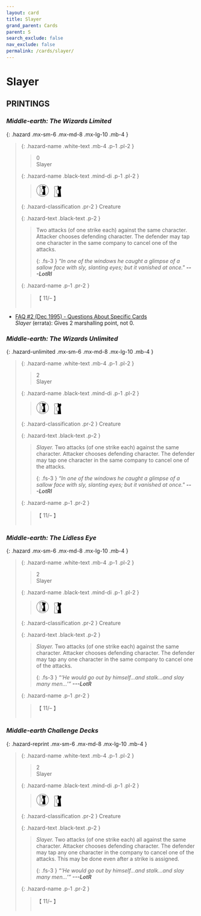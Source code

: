```yaml
---
layout: card
title: Slayer
grand_parent: Cards
parent: S
search_exclude: false
nav_exclude: false
permalink: /cards/slayer/
---
```


# Slayer


## PRINTINGS


### _Middle-earth: The Wizards Limited_

{: .hazard .mx-sm-6 .mx-md-8 .mx-lg-10 .mb-4 }
> {: .hazard-name .white-text .mb-4 .p-1 .pl-2 }
> > <div class="hazard-mp">0</div>
> > <div class="card-name">Slayer</div>
>
> {: .hazard-name .black-text .mind-di .p-1 .pl-2 }
> > ![](/assets/images/border-land.svg)&emsp;![](/assets/images/border-hold.svg)
>
> {: .hazard-classification .pr-2 }
> Creature
>
> {: .hazard-text .black-text .p-2 }
> > Two attacks (of one strike each) against the same character. Attacker chooses defending character. The defender may tap one character in the same company to cancel one of the attacks. 
> > 
> > {: .fs-3 } 
> > _“In one of the windows he caught a glimpse of a sallow face with sly, slanting eyes; but it vanished at once."_ ***---&#65279;LotRI*** 
>
> {: .hazard-name .p-1 .pr-2 }
> > <div class="card-shield">【 11/&ndash; 】</div>
> > <div class="card-corruption">&nbsp;</div>

 - [FAQ #2 (Dec 1995) - Questions About Specific Cards](/original/rulings/faq-2/#questions-about-specific-cards)<br>_Slayer_ (errata): Gives 2 marshalling point, not 0.

### _Middle-earth: The Wizards Unlimited_

{: .hazard-unlimited .mx-sm-6 .mx-md-8 .mx-lg-10 .mb-4 }
> {: .hazard-name .white-text .mb-4 .p-1 .pl-2 }
> > <div class="hazard-mp">2</div>
> > <div class="card-name">Slayer</div>
>
> {: .hazard-name .black-text .mind-di .p-1 .pl-2 }
> > ![](/assets/images/border-land.svg)&emsp;![](/assets/images/border-hold.svg)
>
> {: .hazard-classification .pr-2 }
> Creature
>
> {: .hazard-text .black-text .p-2 }
> > _Slayer._ Two attacks (of one strike each) against the same character. Attacker chooses defending character. The defender may tap one character in the same company to cancel one of the attacks. 
> > 
> > {: .fs-3 } 
> > _“In one of the windows he caught a glimpse of a sallow face with sly, slanting eyes; but it vanished at once."_ ***---&#65279;LotRI*** 
>
> {: .hazard-name .p-1 .pr-2 }
> > <div class="card-shield">【 11/&ndash; 】</div>
> > <div class="card-corruption-white">&nbsp;</div>

### _Middle-earth: The Lidless Eye_

{: .hazard .mx-sm-6 .mx-md-8 .mx-lg-10 .mb-4 }
> {: .hazard-name .white-text .mb-4 .p-1 .pl-2 }
> > <div class="hazard-mp">2</div>
> > <div class="card-name">Slayer</div>
>
> {: .hazard-name .black-text .mind-di .p-1 .pl-2 }
> > ![](/assets/images/border-land.svg)&emsp;![](/assets/images/border-hold.svg)
>
> {: .hazard-classification .pr-2 }
> Creature
>
> {: .hazard-text .black-text .p-2 }
> > _Slayer._ Two attacks (of one strike each) against the same character. Attacker chooses defending character. The defender may tap any one character in the same company to cancel one of the attacks. 
> > 
> > {: .fs-3 } 
> > _“‘He would go out by himself...and stalk...and slay many men...’”_ ***---&#65279;LotR*** 
>
> {: .hazard-name .p-1 .pr-2 }
> > <div class="card-shield">【 11/&ndash; 】</div>
> > <div class="card-corruption">&nbsp;</div>

### _Middle-earth Challenge Decks_

{: .hazard-reprint .mx-sm-6 .mx-md-8 .mx-lg-10 .mb-4 }
> {: .hazard-name .white-text .mb-4 .p-1 .pl-2 }
> > <div class="hazard-mp">2</div>
> > <div class="card-name">Slayer</div>
>
> {: .hazard-name .black-text .mind-di .p-1 .pl-2 }
> > ![](/assets/images/border-land.svg)&emsp;![](/assets/images/border-hold.svg)
>
> {: .hazard-classification .pr-2 }
> Creature
>
> {: .hazard-text .black-text .p-2 }
> > _Slayer._ Two attacks (of one strike each) all against the same character. Attacker chooses defending character. The defender may tap any one character in the company to cancel one of the attacks. This may be done even after a strike is assigned. 
> > 
> > {: .fs-3 } 
> > _“‘He would go out by himself...and stalk...and slay many men...’”_ ***---&#65279;LotR*** 
>
> {: .hazard-name .p-1 .pr-2 }
> > <div class="card-shield">【 11/&ndash; 】</div>
> > <div class="card-corruption-white">&nbsp;</div>
